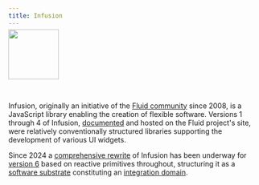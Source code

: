 ```yaml
---
title: Infusion
---
```


<a href="https://fluidproject.org/infusion"><img src="/img/infusion.png" height="100px"
style="margin-bottom: 30px; margin-top: -10px;"/></a>

Infusion, originally an initiative of the [Fluid community](https://fluidproject.org/) since 2008, is a JavaScript
library enabling the creation of flexible software. Versions 1 through 4 of Infusion, [documented](https://docs.fluidproject.org/infusion/development/) 
and hosted on the Fluid project's site, were relatively conventionally structured libraries supporting the development
of various UI widgets.

Since 2024 a [comprehensive rewrite](https://github.com/fluid-project/infusion-6) of Infusion has been underway for 
[version 6](https://github.com/fluid-project/infusion-6) based on reactive primitives throughout, structuring it as
a [software substrate](/term/substrate) constituting an [integration domain](/term/integration-domain).
